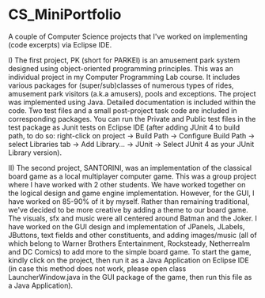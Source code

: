 # CS_MiniPortfolio
A couple of Computer Science projects that I've worked on implementing (code excerpts) via Eclipse IDE.

I) The first project, PK (short for PARKEI) is an amusement park system designed using object-oriented programming principles. This was an individual project in my Computer Programming Lab course. It includes various packages for (super/sub)classes of numerous types of rides, amusement park visitors (a.k.a amusers), pools and exceptions. The project was implemented using Java. Detailed documentation is included within the code. Two test files and a small post-project task code are included in corresponding packages. You can run the Private and Public test files in the test package as Junit tests on Eclipse IDE (after adding JUnit 4 to build path, to do so: right-click on project -> Build Path -> Configure Build Path -> select Libraries tab -> Add Library... -> JUnit -> Select JUnit 4 as your JUnit Library version).

II) The second project, SANTORINI, was an implementation of the classical board game as a local multiplayer computer game. This was a group project where I have worked with 2 other students. We have worked together on the logical design and game engine implementation. However, for the GUI, I have worked on 85-90% of it by myself. Rather than remaining traditional, we've decided to be more creative by adding a theme to our board game. The visuals, sfx and music were all centered around Batman and the Joker. I have worked on the GUI design and implementation of JPanels, JLabels, JButtons, text fields and other constituents, and adding images/music (all of which belong to Warner Brothers Entertainment, Rocksteady, Netherrealm and DC Comics) to add more to the simple board game. To start the game, kindly click on the project, then run it as a Java Application on Eclipse IDE (in case this method does not work, please open class LauncherWindow.java in the GUI package of the game, then run this file as a Java Application).
